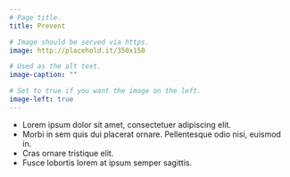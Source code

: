 ```yaml
---
# Page title.
title: Prevent

# Image should be served via https.
image: http://placehold.it/350x150

# Used as the alt text.
image-caption: ""

# Set to true if you want the image on the left.
image-left: true 
---
```


* Lorem ipsum dolor sit amet, consectetuer adipiscing elit.
* Morbi in sem quis dui placerat ornare. Pellentesque odio nisi, euismod in.
* Cras ornare tristique elit.
* Fusce lobortis lorem at ipsum semper sagittis.
